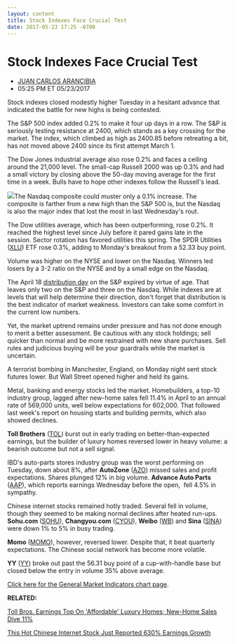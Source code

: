 ```yaml
---
layout: content
title: Stock Indexes Face Crucial Test
date: 2017-05-23 17:25 -0700
---
```



Stock Indexes Face Crucial Test
================================




* [JUAN CARLOS ARANCIBIA](https://www.investors.com/author/arancibiaj/ "Posts by JUAN CARLOS ARANCIBIA")
* 05:25 PM ET 05/23/2017






 Stock indexes closed modestly higher Tuesday in a hesitant advance that indicated the battle for new highs is being contested.


The S&P 500 index added 0.2% to make it four up days in a row. The S&P is seriously testing resistance at 2400, which stands as a key crossing for the market. The index, which climbed as high as 2400.85 before retreating a bit, has not moved above 2400 since its first attempt March 1.


The Dow Jones industrial average also rose 0.2% and faces a ceiling around the 21,000 level. The small-cap Russell 2000 was up 0.3% and had a small victory by closing above the 50-day moving average for the first time in a week. Bulls have to hope other indexes follow the Russell's lead.


![](https://www.investors.com/wp-content/uploads/2017/05/MP052317-194x300.png)The Nasdaq composite could muster only a 0.1% increase. The composite is farther from a new high than the S&P 500 is, but the Nasdaq is also the major index that lost the most in last Wednesday's rout.


The Dow utilities average, which has been outperforming, rose 0.2%. It reached the highest level since July before it pared gains late in the session. Sector rotation has favored utilities this spring. The SPDR Utilities ([XLU](https://research.investors.com/quote.aspx?symbol=XLU)) ETF rose 0.3%, adding to Monday's breakout from a 52.33 buy point.


Volume was higher on the NYSE and lower on the Nasdaq. Winners led losers by a 3-2 ratio on the NYSE and by a small edge on the Nasdaq.


The April 18 [distribution day](http://education.investors.com/lesson.aspx?id=735759&sourceid=735764) on the S&P expired by virtue of age. That leaves only two on the S&P and three on the Nasdaq. While indexes are at levels that will help determine their direction, don't forget that distribution is the best indicator of market weakness. Investors can take some comfort in the current low numbers.


Yet, the market uptrend remains under pressure and has not done enough to merit a better assessment. Be cautious with any stock holdings; sell quicker than normal and be more restrained with new share purchases. Sell rules and judicious buying will be your guardrails while the market is uncertain.


A terrorist bombing in Manchester, England, on Monday night sent stock futures lower. But Wall Street opened higher and held its gains.


Metal, banking and energy stocks led the market. Homebuilders, a top-10 industry group, lagged after new-home sales fell 11.4% in April to an annual rate of 569,000 units, well below expectations for 602,000. That followed last week's report on housing starts and building permits, which also showed declines.


**Toll Brothers** ([TOL](https://research.investors.com/quote.aspx?symbol=TOL)) burst out in early trading on better-than-expected earnings, but the builder of luxury homes reversed lower in heavy volume: a bearish outcome but not a sell signal.


IBD's auto-parts stores industry group was the worst performing on Tuesday, down about 8%, after **AutoZone** ([AZO](https://research.investors.com/quote.aspx?symbol=AZO)) missed sales and profit expectations. Shares plunged 12% in big volume. **Advance Auto Parts** ([AAP](https://research.investors.com/quote.aspx?symbol=AAP)), which reports earnings Wednesday before the open,  fell 4.5% in sympathy.


Chinese internet stocks remained hotly traded. Several fell in volume, though they seemed to be making normal declines after heated run-ups. **Sohu.com** ([SOHU](https://research.investors.com/quote.aspx?symbol=SOHU)), **Changyou.com** ([CYOU](https://research.investors.com/quote.aspx?symbol=CYOU)), **Weibo** ([WB](https://research.investors.com/quote.aspx?symbol=WB)) and **Sina** ([SINA](https://research.investors.com/quote.aspx?symbol=SINA)) were down 1% to 5% in busy trading.


**Momo** ([MOMO](https://research.investors.com/quote.aspx?symbol=MOMO)), however, reversed lower. Despite that, it beat quarterly expectations. The Chinese social network has become more volatile.


**YY** ([YY](https://research.investors.com/quote.aspx?symbol=YY)) broke out past the 56.31 buy point of a cup-with-handle base but closed below the entry in volume 35% above average.


[Click here for the General Market Indicators chart page](https://www.investors.com/wp-content/uploads/2017/05/IBD2305152849GMI.pdf).


**RELATED:**


[Toll Bros. Earnings Top On 'Affordable' Luxury Homes; New-Home Sales Dive 11%](https://www.investors.com/news/toll-bros-second-quarter-earnings-revenue-growth-top-forecasts/)


[This Hot Chinese Internet Stock Just Reported 630% Earnings Growth](https://www.investors.com/news/technology/live-video-streamer-momo-q1-earnings-revenue-jump-stock-rises/)




